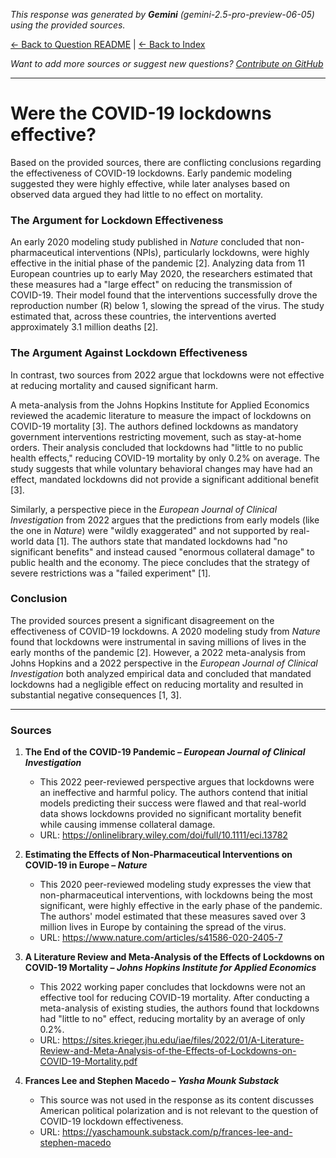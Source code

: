 <!-- 
Generated by: gemini
Model: gemini-2.5-pro-preview-06-05
Prompt type: sources
Generated at: 2025-06-08T21:43:51.520590
-->

*This response was generated by **Gemini** (gemini-2.5-pro-preview-06-05) using the provided sources.*

[← Back to Question README](README.md) | [← Back to Index](../README.md)

*Want to add more sources or suggest new questions? [Contribute on GitHub](https://github.com/justinwest/SuggestedSources)*

---

# Were the COVID-19 lockdowns effective?

Based on the provided sources, there are conflicting conclusions regarding the effectiveness of COVID-19 lockdowns. Early pandemic modeling suggested they were highly effective, while later analyses based on observed data argued they had little to no effect on mortality.

### The Argument for Lockdown Effectiveness

An early 2020 modeling study published in *Nature* concluded that non-pharmaceutical interventions (NPIs), particularly lockdowns, were highly effective in the initial phase of the pandemic [2]. Analyzing data from 11 European countries up to early May 2020, the researchers estimated that these measures had a "large effect" on reducing the transmission of COVID-19. Their model found that the interventions successfully drove the reproduction number (R) below 1, slowing the spread of the virus. The study estimated that, across these countries, the interventions averted approximately 3.1 million deaths [2].

### The Argument Against Lockdown Effectiveness

In contrast, two sources from 2022 argue that lockdowns were not effective at reducing mortality and caused significant harm.

A meta-analysis from the Johns Hopkins Institute for Applied Economics reviewed the academic literature to measure the impact of lockdowns on COVID-19 mortality [3]. The authors defined lockdowns as mandatory government interventions restricting movement, such as stay-at-home orders. Their analysis concluded that lockdowns had "little to no public health effects," reducing COVID-19 mortality by only 0.2% on average. The study suggests that while voluntary behavioral changes may have had an effect, mandated lockdowns did not provide a significant additional benefit [3].

Similarly, a perspective piece in the *European Journal of Clinical Investigation* from 2022 argues that the predictions from early models (like the one in *Nature*) were "wildly exaggerated" and not supported by real-world data [1]. The authors state that mandated lockdowns had "no significant benefits" and instead caused "enormous collateral damage" to public health and the economy. The piece concludes that the strategy of severe restrictions was a "failed experiment" [1].

### Conclusion

The provided sources present a significant disagreement on the effectiveness of COVID-19 lockdowns. A 2020 modeling study from *Nature* found that lockdowns were instrumental in saving millions of lives in the early months of the pandemic [2]. However, a 2022 meta-analysis from Johns Hopkins and a 2022 perspective in the *European Journal of Clinical Investigation* both analyzed empirical data and concluded that mandated lockdowns had a negligible effect on reducing mortality and resulted in substantial negative consequences [1, 3].

***

### Sources

1.  **The End of the COVID-19 Pandemic – *European Journal of Clinical Investigation***
    *   This 2022 peer-reviewed perspective argues that lockdowns were an ineffective and harmful policy. The authors contend that initial models predicting their success were flawed and that real-world data shows lockdowns provided no significant mortality benefit while causing immense collateral damage.
    *   URL: https://onlinelibrary.wiley.com/doi/full/10.1111/eci.13782

2.  **Estimating the Effects of Non-Pharmaceutical Interventions on COVID-19 in Europe – *Nature***
    *   This 2020 peer-reviewed modeling study expresses the view that non-pharmaceutical interventions, with lockdowns being the most significant, were highly effective in the early phase of the pandemic. The authors' model estimated that these measures saved over 3 million lives in Europe by containing the spread of the virus.
    *   URL: https://www.nature.com/articles/s41586-020-2405-7

3.  **A Literature Review and Meta-Analysis of the Effects of Lockdowns on COVID-19 Mortality – *Johns Hopkins Institute for Applied Economics***
    *   This 2022 working paper concludes that lockdowns were not an effective tool for reducing COVID-19 mortality. After conducting a meta-analysis of existing studies, the authors found that lockdowns had "little to no" effect, reducing mortality by an average of only 0.2%.
    *   URL: https://sites.krieger.jhu.edu/iae/files/2022/01/A-Literature-Review-and-Meta-Analysis-of-the-Effects-of-Lockdowns-on-COVID-19-Mortality.pdf

4.  **Frances Lee and Stephen Macedo – *Yasha Mounk Substack***
    *   This source was not used in the response as its content discusses American political polarization and is not relevant to the question of COVID-19 lockdown effectiveness.
    *   URL: https://yaschamounk.substack.com/p/frances-lee-and-stephen-macedo